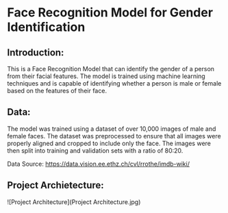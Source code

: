 # Face Recognition Model for Gender Identification

## Introduction:
This is a Face Recognition Model that can identify the gender of a person from their facial features. The model is trained using machine learning techniques and is capable of identifying whether a person is male or female based on the features of their face.

## Data:
The model was trained using a dataset of over 10,000 images of male and female faces. The dataset was preprocessed to ensure that all images were properly aligned and cropped to include only the face. The images were then split into training and validation sets with a ratio of 80:20.

Data Source: https://data.vision.ee.ethz.ch/cvl/rrothe/imdb-wiki/

## Project Archietecture:

![Project Architecture](Project Architecture.jpg)




